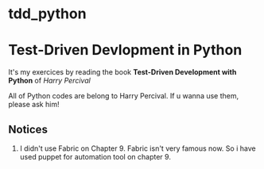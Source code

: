 # tdd_python

Test-Driven Devlopment in Python
================================

It's my exercices by reading the book **Test-Driven Development with Python** of *Harry Percival*


All of Python codes are belong to Harry Percival. If u wanna use them, please ask him!

Notices
-------

1. I didn't use Fabric on Chapter 9. Fabric isn't very famous now. So i have used puppet for automation tool on chapter 9.
